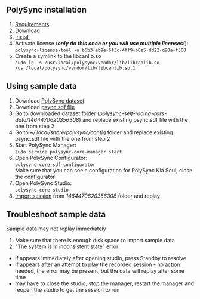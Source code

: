 ## PolySync installation

1. [Requirements](http://docs.polysync.io/articles/overview/installation/basic-system-requirements/)
2. [Download](http://docs.polysync.io/downloads/)
3. [Install](http://docs.polysync.io/flows/getting-started/)
4. Activate license (***only do this once or you will use multiple licenses!***): <br/>
 `polysync-license-tool -a b5b3-eb9e-6f3c-4ff9-b0e5-dd22-d90a-f308`
5. Create a symlink to the libcanlib.so <br/>
`sudo ln -s /usr/local/polysync/vendor/lib/libcanlib.so /usr/local/polysync/vendor/lib/libcanlib.so.1`


## Using sample data

1. Download [PolySync dataset](https://www.dropbox.com/s/exjh3y0d9q4t5a3/polysync-self-racing-cars-2016-dataset.tar.gz?dl=0)
2. Download [psync.sdf file](https://drive.google.com/open?id=0B0ZFAnBlExjMSXVGa0xJdTNXaGc)
3. Go to downloaded dataset folder (_polysync-self-racing-cars-data/1464470620356308_) and replace existing psync.sdf file with the one from step 2
4. Go to _~/.local/share/polysync/config_ folder and replace existing psync.sdf file with the one from step 2
5. Start PolySync Manager: <br/>
`sudo service polysync-core-manager start`
6. Open PolySync Configurator: <br/>
`polysync-core-sdf-configurator` <br/>
Make sure that you can see a configuration for PolySync Kia Soul, close the configurator
7. Open PolySync Studio: <br/>
`polysync-core-studio`
8. [Import session](1464470620356308_) from _1464470620356308_ folder and replay

## Troubleshoot sample data
Sample data may not replay immediately

1. Make sure that there is enough disk space to import sample data
2. "The system is in inconsistent state" error:
  - if appears immediately after opening studio, press Standby to resolve
  - if appears after an attempt to play the recorded session - no action needed, the error may be present, but the data will replay after some time
  - may have to close the studio, stop the manager, restart the manager and reopen the studio to get the session to run
